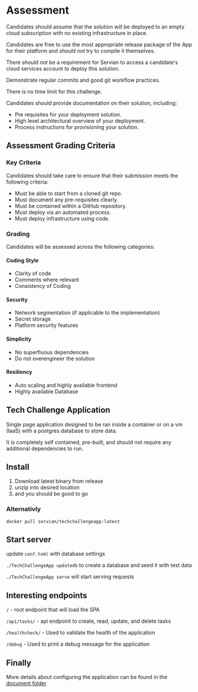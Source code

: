 # Assessment

Candidates should assume that the solution will be deployed to an empty cloud subscription with no existing infrastructure in place.

Candidates are free to use the most appropriate release package of the App for their platform and *should not* try to compile it themselves.

There *should not* be a requirement for Servian to access a candidate's cloud services account to deploy this solution.

Demonstrate regular commits and good git workflow practices.

There is no time limit for this challenge.

Candidates should provide documentation on their solution, including:

- Pre requisites for your deployment solution.
- High level architectural overview of your deployment.
- Process instructions for provisioning your solution.

## Assessment Grading Criteria

### Key Criteria

Candidates should take care to ensure that their submission meets the following criteria:

- Must be able to start from a cloned git repo.
- Must document any pre-requisites clearly.
- Must be contained within a GitHub repository.
- Must deploy via an automated process.
- Must deploy infrastructure using code.

### Grading

Candidates will be assessed across the following categories:

#### Coding Style

- Clarity of code
- Comments where relevant
- Consistency of Coding

#### Security

- Network segmentation (if applicable to the implementation)
- Secret storage
- Platform security features

#### Simplicity

- No superfluous dependencies
- Do not overengineer the solution

#### Resiliency

- Auto scaling and highly available frontend
- Highly available Database

## Tech Challenge Application

Single page application designed to be ran inside a container or on a vm (IaaS) with a postgres database to store data.

It is completely self contained, pre-built, and should not require any additional dependencies to run.

## Install

1. Download latest binary from release
2. unzip into desired location
3. and you should be good to go

### Alternativly

`docker pull servian/techchallengeapp:latest`

## Start server

update `conf.toml` with database settings

`./TechChallengeApp updatedb` to create a database and seed it with test data

`./TechChallengeApp serve` will start serving requests

## Interesting endpoints

`/` - root endpoint that will load the SPA

`/api/tasks/` - api endpoint to create, read, update, and delete tasks

`/healthcheck/` - Used to validate the health of the application

`/debug` - Used to print a debug message for the application

## Finally

More details about configuring the application can be found in the [document folder](doc/config.md)
